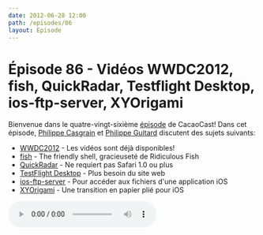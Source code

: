 ```yaml
---
date: 2012-06-28 12:00
path: /episodes/86
layout: Episode
---
```

# Épisode 86 - Vidéos WWDC2012, fish, QuickRadar, Testflight Desktop, ios-ftp-server, XYOrigami
<p>Bienvenue dans le quatre-vingt-sixième <a href="https://cacaocast.com/media/cacaocast_86.mp3" title="CocoaCast Cacao Episode 86">épisode</a> de CacaoCast! Dans cet épisode, <a href="http://www.twitter.com/philippec" title="Philippe Casgrain sur Twitter">Philippe Casgrain</a> et <a href="http://www.twitter.com/philippeguitard" title="Philippe Guitard sur Twitter">Philippe Guitard</a> discutent des sujets suivants:</p>
<ul><li><a href="https://developer.apple.com/videos/wwdc/2012/" title="WWDC2012">WWDC2012</a> - Les vidéos sont déjà disponibles!</li>
<li><a href="http://ridiculousfish.com/shell/" title="fish">fish</a> - The friendly shell, gracieuseté de Ridiculous Fish</li>
<li><a href="http://www.quickradar.com/" title="QuickRadar"> QuickRadar</a> - Ne requiert pas Safari 1.0 ou plus</li>
<li><a href="https://testflightapp.com/desktop/" title="TestFlight Desktop">TestFlight Desktop</a> - Plus besoin du site web</li>
<li><a href="http://code.google.com/p/ios-ftp-server/" title="ios-ftp-server">ios-ftp-server</a> - Pour accéder aux fichiers d'une application iOS</li>
<li><a href="https://github.com/xyfeng/XYOrigami" title="XYOrigami"> XYOrigami</a> - Une transition en papier plié pour iOS</li>
</ul>
<p><audio controls><source src="https://cacaocast.com/media/cacaocast_86.mp3" type="audio/mpeg"><source src="https://cacaocast.com/media/cacaocast_86.mp3" type="audio/mp4">Votre navigateur ne supporte pas l'élément audio / Your browser does not support the audio element.</audio></p>
